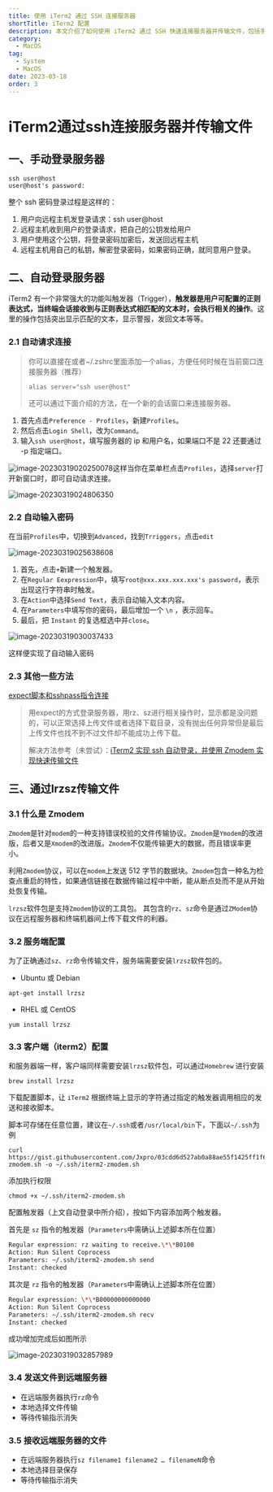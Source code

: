 ```yaml
---
title: 使用 iTerm2 通过 SSH 连接服务器
shortTitle: iTerm2 配置
description: 本文介绍了如何使用 iTerm2 通过 SSH 快速连接服务器并传输文件，包括手动登录服务器、自动登录服务器，以及使用lrzsz传输文件。
category:
  - MacOS
tag:
  - System
  - MacOS
date: 2023-03-18
order: 3
---
```


# iTerm2通过ssh连接服务器并传输文件

## 一、手动登录服务器

```shell
ssh user@host
user@host's password:
```

整个 ssh 密码登录过程是这样的：

1.   用户向远程主机发登录请求：ssh user@host
2.   远程主机收到用户的登录请求，把自己的公钥发给用户
3.   用户使用这个公钥，将登录密码加密后，发送回远程主机
4.   远程主机用自己的私钥，解密登录密码，如果密码正确，就同意用户登录。

## 二、自动登录服务器

iTerm2 有一个非常强大的功能叫触发器（Trigger），**触发器是用户可配置的正则表达式，当终端会话接收到与正则表达式相匹配的文本时，会执行相关的操作**。这里的操作包括突出显示匹配的文本，显示警报，发回文本等等。

### 2.1 自动请求连接

>   你可以直接在或者~/.zshrc里面添加一个alias，方便任何时候在当前窗口连接服务器（推荐）
>
>   ```shell
>   alias server="ssh user@host"
>   ```
>
>   还可以通过下面介绍的方法，在一个新的会话窗口来连接服务器。

1.   首先点击`Preference - Profiles`，新建`Profiles`。
2.   然后点击`Login Shell`，改为`Command`。
3.   输入`ssh user@host`，填写服务器的 ip 和用户名，如果端口不是 22 还要通过 -p 指定端口。

![image-20230319020250078](https://raw.githubusercontent.com/Jxpro/PicBed/master/md/new2023-03-19-024028.png)这样当你在菜单栏点击`Profiles`，选择`server`打开新窗口时，即可自动请求连接。

![image-20230319024806350](https://raw.githubusercontent.com/Jxpro/PicBed/master/md/new2023-03-19-024806.png)

### 2.2 自动输入密码

在当前`Profiles`中，切换到`Advanced`，找到`Trriggers`，点击`edit`

![image-20230319025638608](https://raw.githubusercontent.com/Jxpro/PicBed/master/md/new2023-03-19-025639.png)

1.   首先，点击`+`新建一个触发器。
2.   在`Regular Eexpression`中，填写`root@xxx.xxx.xxx.xxx's password`，表示出现这行字符串时触发。
3.   在`Action`中选择`Send Text`，表示自动输入文本内容。
4.   在`Parameters`中填写你的密码，最后增加一个 `\n` ，表示回车。
5.   最后，把 `Instant` 的复选框选中并`close`。

![image-20230319030037433](https://raw.githubusercontent.com/Jxpro/PicBed/master/md/new2023-03-19-030037.png)

这样便实现了自动输入密码

### 2.3 其他一些方法

[expect脚本和sshpass指令连接](https://blog.csdn.net/OMars/article/details/89627642)

>   用expect的方式登录服务器，用rz、sz进行相关操作时，显示都是没问题的，可以正常选择上传文件或者选择下载目录，没有抛出任何异常但是最后上传文件也找不到不过文件却不能成功上传下载。
>
>   解决方法参考（未尝试）：[iTerm2 实现 ssh 自动登录，并使用 Zmodem 实现快速传输文件](https://icloudnative.io/posts/iterm2-auto-login/)

## 三、通过lrzsz传输文件

### 3.1 什么是 Zmodem

`Zmodem`是针对`modem`的一种支持错误校验的文件传输协议。`Zmodem`是`Ymodem`的改进版，后者又是`Xmodem`的改进版。`Zmodem`不仅能传输更大的数据，而且错误率更小。

利用`Zmodem`协议，可以在`modem`上发送 512 字节的数据块。`Zmodem`包含一种名为检查点重启的特性，如果通信链接在数据传输过程中中断，能从断点处而不是从开始处恢复传输。

`lrzsz`软件包是支持`Zmodem`协议的工具包。 其包含的`rz`、`sz`命令是通过`ZModem`协议在远程服务器和终端机器间上传下载文件的利器。

### 3.2 服务端配置

为了正确通过`sz`、`rz`命令传输文件，服务端需要安装`lrzsz`软件包的。

-   Ubuntu 或 Debian

```shell
apt-get install lrzsz
```

-   RHEL 或 CentOS

```shell
yum install lrzsz
```

### 3.3 客户端（iterm2）配置

和服务器端一样，客户端同样需要安装`lrzsz`软件包，可以通过`Homebrew` 进行安装

```shell
brew install lrzsz
```

下载配置脚本，让 `iTerm2` 根据终端上显示的字符通过指定的触发器调用相应的发送和接收脚本。

脚本可存储在任意位置，建议在`~/.ssh`或者`/usr/local/bin`下，下面以`~/.ssh`为例

```shell
curl https://gist.githubusercontent.com/Jxpro/03cdd6d527ab0a88ae55f1425ff1f683/raw/5b374789be149f2a44dfd256ce316f2274d175ce/iterm2-zmodem.sh -o ~/.ssh/iterm2-zmodem.sh
```

添加执行权限

```shell
chmod +x ~/.ssh/iterm2-zmodem.sh
```

配置触发器（上文自动登录中所介绍），按如下内容添加两个触发器。

首先是 `sz` 指令的触发器（`Parameters`中需确认上述脚本所在位置）

```bash
Regular expression: rz waiting to receive.\*\*B0100
Action: Run Silent Coprocess
Parameters: ~/.ssh/iterm2-zmodem.sh send
Instant: checked
```

其次是 `rz` 指令的触发器（`Parameters`中需确认上述脚本所在位置）

```bash
Regular expression: \*\*B00000000000000
Action: Run Silent Coprocess
Parameters: ~/.ssh/iterm2-zmodem.sh recv
Instant: checked
```

成功增加完成后如图所示

![image-20230319032857989](https://raw.githubusercontent.com/Jxpro/PicBed/master/md/new2023-03-19-032858.png)

### 3.4 发送文件到远端服务器

-   在远端服务器执行`rz`命令
-   本地选择文件传输
-   等待传输指示消失

### 3.5 接收远端服务器的文件

-   在远端服务器执行`sz filename1 filename2 … filenameN`命令
-   本地选择目录保存
-   等待传输指示消失
